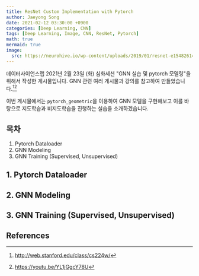 ```yaml
---
title: ResNet Custom Implementation with Pytorch
author: Jaeyong Song
date: 2021-02-12 03:30:00 +0900
categories: [Deep Learning, CNN]
tags: [Deep Learning, Image, CNN, ResNet, Pytorch]
math: true
mermaid: true
image:
  src: https://neurohive.io/wp-content/uploads/2019/01/resnet-e1548261477164.png
---
```


데이터사이언스랩 2021년 2월 23일 (화) 심화세션 "GNN 실습 및 pytorch 모델링"을 위해서 작성한 게시물입니다. GNN 관련 여러 게시물과 강의를 참고하여 만들었습니다.[^CS224w][^IdeaFactoryKAIST]

이번 게시물에서는 `pytorch_geometric`을 이용하여 GNN 모델을 구현해보고 이를 바탕으로 지도학습과 비지도학습을 진행하는 실습을 소개하겠습니다.

## 목차

1. Pytorch Dataloader
2. GNN Modeling
3. GNN Training (Supervised, Unsupervised)



## 1. Pytorch Dataloader



## 2. GNN Modeling



## 3. GNN Training (Supervised, Unsupervised)



## References

[^CS224w]: http://web.stanford.edu/class/cs224w/
[^IdeaFactoryKAIST]:https://youtu.be/YL1jGgcY78U
